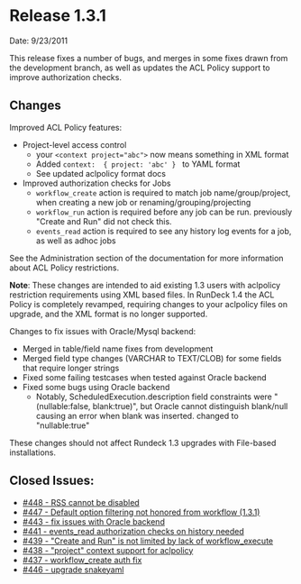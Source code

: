 Release 1.3.1
===========

Date: 9/23/2011

This release fixes a number of bugs, and merges in some fixes drawn from the
development branch, as well as updates the ACL Policy support to improve 
authorization checks.

## Changes

Improved ACL Policy features:

* Project-level access control
    * your `<context project="abc">` now means something in XML format
    * Added `context:  { project: 'abc' } ` to YAML format
    * See updated aclpolicy format docs
* Improved authorization checks for Jobs
    * `workflow_create` action is required to match job name/group/project, when creating a new job or renaming/grouping/projecting
    * `workflow_run` action is required before any job can be run. previously "Create and Run" did not check this.
    * `events_read` action is required to see any history log events for a job, as well as adhoc jobs

See the Administration section of the documentation for more information about ACL Policy restrictions.

**Note**: These changes are intended to aid existing 1.3 users with aclpolicy restriction requirements using XML based files.  In RunDeck 1.4 the ACL Policy is completely revamped, requiring changes to your aclpolicy files on upgrade, and the XML format is no longer supported.

Changes to fix issues with Oracle/Mysql backend:

* Merged in table/field name fixes from development
* Merged field type changes (VARCHAR to TEXT/CLOB) for some fields that require longer strings
* Fixed some failing testcases when tested against Oracle backend
* Fixed some bugs using Oracle backend
    * Notably, ScheduledExecution.description field constraints were "(nullable:false, blank:true)", but Oracle cannot distinguish blank/null causing an error when blank was inserted.  changed to "nullable:true"

These changes should not affect Rundeck 1.3 upgrades with File-based installations.

## Closed Issues:

* [#448 - RSS cannot be disabled](http://rundeck.lighthouseapp.com/projects/59277/tickets/448)
* [#447 - Default option filtering not honored from workflow (1.3.1)](http://rundeck.lighthouseapp.com/projects/59277/tickets/447)
* [#443 - fix issues with Oracle backend](http://rundeck.lighthouseapp.com/projects/59277/tickets/443)
* [#441 - events_read authorization checks on history needed](http://rundeck.lighthouseapp.com/projects/59277/tickets/441)
* [#439 - "Create and Run" is not limited by lack of workflow_execute](http://rundeck.lighthouseapp.com/projects/59277/tickets/439)
* [#438 - "project" context support for aclpolicy](http://rundeck.lighthouseapp.com/projects/59277/tickets/438)
* [#437 - workflow_create auth fix](http://rundeck.lighthouseapp.com/projects/59277/tickets/437)
* [#446 - upgrade snakeyaml](http://rundeck.lighthouseapp.com/projects/59277/tickets/446)